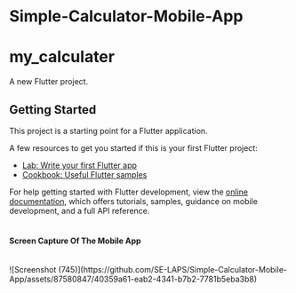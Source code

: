 # Simple-Calculator-Mobile-App

# my_calculater

A new Flutter project.

## Getting Started

This project is a starting point for a Flutter application.

A few resources to get you started if this is your first Flutter project:

- [Lab: Write your first Flutter app](https://docs.flutter.dev/get-started/codelab)
- [Cookbook: Useful Flutter samples](https://docs.flutter.dev/cookbook)

For help getting started with Flutter development, view the
[online documentation](https://docs.flutter.dev/), which offers tutorials,
samples, guidance on mobile development, and a full API reference.
<br><br>
<h4> Screen Capture Of The Mobile App </h4>
<br>
![Screenshot (745)](https://github.com/SE-LAPS/Simple-Calculator-Mobile-App/assets/87580847/40359a61-eab2-4341-b7b2-7781b5eba3b8)
